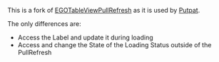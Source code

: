 This is a fork of [EGOTableViewPullRefresh](https://github.com/enormego/EGOTableViewPullRefresh)
as it is used by [Putpat](http://putpat.tv).

The only differences are:

* Access the Label and update it during loading
* Access and change the State of the Loading Status outside of the PullRefresh
